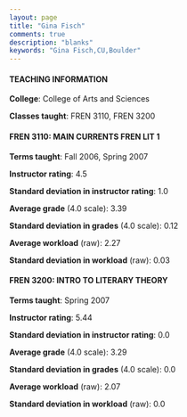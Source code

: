 ```yaml
---
layout: page
title: "Gina Fisch" 
comments: true
description: "blanks"
keywords: "Gina Fisch,CU,Boulder"
---
```

<head>
<script src="https://ajax.googleapis.com/ajax/libs/jquery/2.1.3/jquery.min.js"></script>
<script src="https://dl.dropboxusercontent.com/s/pc42nxpaw1ea4o9/highcharts.js?dl=0"></script>
<!-- <script src="../assets/js/highcharts.js"></script> -->
<style type="text/css">@font-face {
	font-family: "Bebas Neue";
	src: url(https://www.filehosting.org/file/details/544349/BebasNeue Regular.otf) format("opentype");
	}
	h1.Bebas { 
		font-family: "Bebas Neue", Verdana, Tahoma;
	}
</style>
</head>
	   
#### TEACHING INFORMATION

**College**: College of Arts and Sciences

**Classes taught**: FREN 3110, FREN 3200

#### FREN 3110: MAIN CURRENTS FREN LIT 1

**Terms taught**: Fall 2006, Spring 2007

**Instructor rating**: 4.5

**Standard deviation in instructor rating**: 1.0

**Average grade** (4.0 scale): 3.39

**Standard deviation in grades** (4.0 scale): 0.12

**Average workload** (raw): 2.27

**Standard deviation in workload** (raw): 0.03

#### FREN 3200: INTRO TO LITERARY THEORY

**Terms taught**: Spring 2007

**Instructor rating**: 5.44

**Standard deviation in instructor rating**: 0.0

**Average grade** (4.0 scale): 3.29

**Standard deviation in grades** (4.0 scale): 0.0

**Average workload** (raw): 2.07

**Standard deviation in workload** (raw): 0.0

